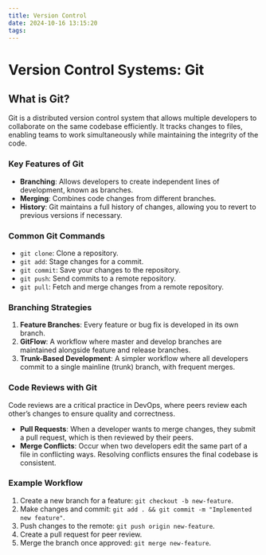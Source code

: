 ```yaml
---
title: Version Control
date: 2024-10-16 13:15:20
tags:
---
```


# Version Control Systems: Git

## What is Git?
Git is a distributed version control system that allows multiple developers to collaborate on the same codebase efficiently. It tracks changes to files, enabling teams to work simultaneously while maintaining the integrity of the code.

### Key Features of Git
- **Branching**: Allows developers to create independent lines of development, known as branches. 
- **Merging**: Combines code changes from different branches.
- **History**: Git maintains a full history of changes, allowing you to revert to previous versions if necessary.

### Common Git Commands
- `git clone`: Clone a repository.
- `git add`: Stage changes for a commit.
- `git commit`: Save your changes to the repository.
- `git push`: Send commits to a remote repository.
- `git pull`: Fetch and merge changes from a remote repository.

### Branching Strategies
1. **Feature Branches**: Every feature or bug fix is developed in its own branch.
2. **GitFlow**: A workflow where master and develop branches are maintained alongside feature and release branches.
3. **Trunk-Based Development**: A simpler workflow where all developers commit to a single mainline (trunk) branch, with frequent merges.

### Code Reviews with Git
Code reviews are a critical practice in DevOps, where peers review each other’s changes to ensure quality and correctness.

- **Pull Requests**: When a developer wants to merge changes, they submit a pull request, which is then reviewed by their peers.
- **Merge Conflicts**: Occur when two developers edit the same part of a file in conflicting ways. Resolving conflicts ensures the final codebase is consistent.

### Example Workflow
1. Create a new branch for a feature: `git checkout -b new-feature`.
2. Make changes and commit: `git add . && git commit -m "Implemented new feature"`.
3. Push changes to the remote: `git push origin new-feature`.
4. Create a pull request for peer review.
5. Merge the branch once approved: `git merge new-feature`.
